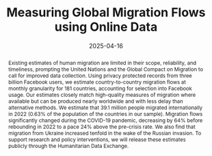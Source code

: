 ---
title: "Measuring Global Migration Flows using Online Data"
collection: wps
link: "https://drew-johnston.com/files/Measuring_Global_Migration_Flows_using_Online_Data.pdf"
coauthors: Guanghua Chi, Guy Abel, Eugenia Giraudy, Mike Bailey
date: 2025-04-16
outcome_prefix: 'Forthcoming at the '
outcome: 'Proceedings of the National Academy of Sciences'
abstract: "Existing estimates of human migration are limited in their scope, reliability, and timeliness, prompting the United Nations and the Global Compact on Migration to call for improved data collection. Using privacy protected records from three billion Facebook users, we estimate country-to-country migration flows at monthly granularity for 181 countries, accounting for selection into Facebook usage. Our estimates closely match high-quality measures of migration where available but can be produced nearly worldwide and with less delay than alternative methods. We estimate that 39.1 million people migrated internationally in 2022 (0.63% of the population of the countries in our sample). Migration flows significantly changed during the COVID-19 pandemic, decreasing by 64% before rebounding in 2022 to a pace 24% above the pre-crisis rate. We also find that migration from Ukraine increased tenfold in the wake of the Russian invasion. To support research and policy interventions, we will release these estimates publicly through the Humanitarian Data Exchange."
press: 
recognition: 
data: <a href="https://data.humdata.org/dataset/international-migration-flows">Data</a>
---